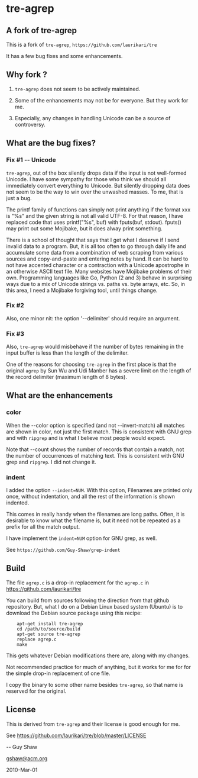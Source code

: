 # tre-agrep

## A fork of tre-agrep

This is a fork of `tre-agrep`, `https://github.com/laurikari/tre`

It has a few bug fixes and some enhancements.

## Why fork ?

1. `tre-agrep` does not seem to be actively maintained.

2. Some of the enhancements may not be for everyone.  But they work for me.

3. Especially, any changes in handling Unicode can be a source of controversy.

## What are the bug fixes?

### Fix #1 -- Unicode

`tre-agrep`, out of the box silently drops data if the input is not well-formed Unicode.
I have some sympathy for those who think we should all immediately convert everything to Unicode.
But silently dropping data does not seem to be the way to win over the unwashed masses.  To me, that is just a bug.

The printf family of functions can simply not print anything
if the format xxx is "%s" and the given string is not all valid UTF-8.
For that reason, I have replaced code that uses printf("%s", buf)
with fputs(buf, stdout).
fputs() may print out some Mojibake, but it does alway print something.

There is a school of thought that says that I get what I deserve
if I send invalid data to a program.  But, it is all too often to
go through daily life and accumulate some data from a combination
of web scraping from various sources and copy-and-paste and entering
notes by hand.  It can be hard to not have accented character or
a contraction with a Unicode apostrophe in an otherwise ASCII text file.
Many websites have Mojibake problems of their own.
Programming languages like Go, Python (2 and 3) behave in surprising
ways due to a mix of Unicode strings vs. paths vs. byte arrays, etc.
So, in this area, I need a Mojibake forgiving tool,
until things change.

### Fix #2

Also, one minor nit: the option '--delimiter' should require an argument.

### Fix #3

Also, `tre-agrep` would misbehave if the number of bytes remaining in the input buffer is less than the length of the delimiter.

One of the reasons for choosing `tre-agrep` in the first place is that the original `agrep` by Sun Wu and Udi Manber has a severe limit on the length of the record delimiter (maximum length of 8 bytes).

## What are the enhancements

### color

When the --color option is specified (and not --invert-match) all matches are shown in color, not just the first match.  This is consistent with GNU grep and with `ripgrep` and is what I believe most people would expect.

Note that --count shows the number of records that contain a match,
not the number of occurrences of matching text.  This is consistent with GNU grep and `ripgrep`.  I did not change it.

### indent

I added the option `--indent=NUM`.  With this option, Filenames are printed only once, without indentation, and all the rest of the information is shown indented.

This comes in really handy when the filenames are long paths.
Often, it is desirable to know what the filename is, but it need not be repeated as a prefix for all the match output.

I have implement the `indent=NUM` option for GNU grep, as well.

See `https://github.com/Guy-Shaw/grep-indent`


## Build

The file `agrep.c` is a drop-in replacement for the `agrep.c`
in https://github.com/laurikari/tre

You can build from sources following the direction from that github repository.
But, what I do on a Debian Linux based system (Ubuntu) is to download the
Debian source package using this recipe:

```
    apt-get install tre-agrep
    cd /path/to/source/build
    apt-get source tre-agrep
    replace agrep.c
    make
```

This gets whatever Debian modifications there are,
along with my changes.

Not recommended practice for much of anything,
but it works for me for for the simple drop-in replacement of one file.

I copy the binary to some other name besides `tre-agrep`,
so that name is reserved for the original.

## License

This is derived from `tre-agrep` and their license is good enough for me.

See https://github.com/laurikari/tre/blob/master/LICENSE

-- Guy Shaw

   gshaw@acm.org

   2010-Mar-01


